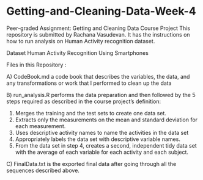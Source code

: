 # Getting-and-Cleaning-Data-Week-4
Peer-graded Assignment: Getting and Cleaning Data Course Project
This repository is submitted by Rachana Vasudevan. It has the instructions on how to run analysis on Human Activity recognition dataset.

Dataset
Human Activity Recognition Using Smartphones

Files in this Repository : 

A) CodeBook.md a code book that describes the variables, the data, and any transformations or work that I performed to clean up the data

B) run_analysis.R performs the data preparation and then followed by the 5 steps required as described in the course project’s definition:
1. Merges the training and the test sets to create one data set.
2. Extracts only the measurements on the mean and standard deviation for each measurement.
3. Uses descriptive activity names to name the activities in the data set
4. Appropriately labels the data set with descriptive variable names.
5. From the data set in step 4, creates a second, independent tidy data set with the average of each variable for each activity and each subject.

C) FinalData.txt is the exported final data after going through all the sequences described above.
